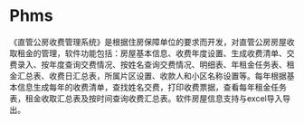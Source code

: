 # Phms
 《直管公房收费管理系统》是根据住房保障单位的要求而开发，对直管公房房屋收取租金的管理，软件功能包括：房屋基本信息、收费年度设置、生成收费清单、交费录入、按年度查询交费情况、按姓名查询交费情况、明细表、年租金任务表、租金汇总表、收费日汇总表，所属片区设置、收款人和小区名称设置等。每年根据基本信息生成每年的收费清单，查找姓名交费，打印收费票据，查看每年租金任务表，租金收取汇总表及按时间查询收费汇总表。软件房屋信息支持与excel导入导出。
